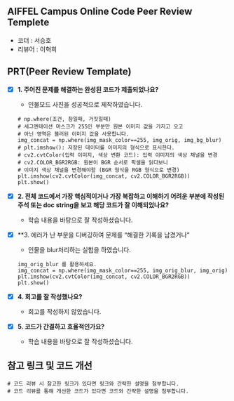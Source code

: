 ## AIFFEL Campus Online Code Peer Review Templete
- 코더 : 서승호
- 리뷰어 : 이혁희

## PRT(Peer Review Template)
- [X]  **1. 주어진 문제를 해결하는 완성된 코드가 제출되었나요?**
    - 인물모드 사진을 성공적으로 제작하였습니다.
    ```
    # np.where(조건, 참일때, 거짓일때)
    # 세그멘테이션 마스크가 255인 부분만 원본 이미지 값을 가지고 오고 
    # 아닌 영역은 블러된 이미지 값을 사용합니다.
    img_concat = np.where(img_mask_color==255, img_orig, img_bg_blur)
    # plt.imshow(): 저장된 데이터를 이미지의 형식으로 표시한다.
    # cv2.cvtColor(입력 이미지, 색상 변환 코드): 입력 이미지의 색상 채널을 변경
    # cv2.COLOR_BGR2RGB: 원본이 BGR 순서로 픽셀을 읽다보니 
    # 이미지 색상 채널을 변경해야함 (BGR 형식을 RGB 형식으로 변경)
    plt.imshow(cv2.cvtColor(img_concat, cv2.COLOR_BGR2RGB))
    plt.show()
    ```

- [X]  **2. 전체 코드에서 가장 핵심적이거나 가장 복잡하고 이해하기 어려운 부분에 작성된 
주석 또는 doc string을 보고 해당 코드가 잘 이해되었나요?**
    - 학습 내용을 바탕으로 잘 작성하셨습니다.

- [X]  **3. 에러가 난 부분을 디버깅하여 문제를 “해결한 기록을 남겼거나” 
    - 인물을 blur처리하는 실험을 하였습니다.
    ```
    img_orig_blur 를 활용하세요.
    img_concat = np.where(img_mask_color==255, img_orig_blur, img_orig)
    plt.imshow(cv2.cvtColor(img_concat, cv2.COLOR_BGR2RGB))
    plt.show()
    ```
- [X]  **4. 회고를 잘 작성했나요?**
    - 회고를 작성하지 않았습니다.

- [X]  **5. 코드가 간결하고 효율적인가요?**
    - 학습 내용을 바탕으로 잘 작성하셨습니다.

## 참고 링크 및 코드 개선
```
# 코드 리뷰 시 참고한 링크가 있다면 링크와 간략한 설명을 첨부합니다.
# 코드 리뷰를 통해 개선한 코드가 있다면 코드와 간략한 설명을 첨부합니다.
```
